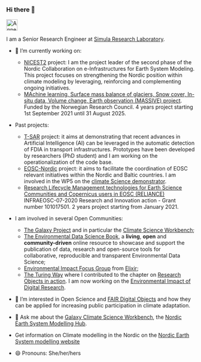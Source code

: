 ### Hi there 👋

<a href="https://dev.to/annefou">
  <img src="https://d2fltix0v2e0sb.cloudfront.net/dev-badge.svg" alt="Anne Fouilloux's DEV Profile" height="30" width="30">
</a>

I am a Senior Research Engineer at [Simula Research Laboratory](https://www.simula.no). 

- 🔭 I’m currently working on:
  - [NICEST2](https://neic.no/nicest2/) project: I am the project leader of the second phase of the Nordic Collaboration on e-Infrastructures for Earth System Modeling. This project focuses on strengthening the Nordic position within climate modeling by leveraging, reinforcing and complementing ongoing initiatives.
  -  [MAchine learning, Surface mass balance of glaciers, Snow cover, In-situ data, Volume change, Earth observation (MASSIVE) project](https://www.mn.uio.no/geo/english/research/projects/massive/index.html). Funded by the Norwegian Research Council. 4 years project starting 1st September 2021 until 31 August 2025. 

- Past projects:
  - [T-SAR](https://www.simula.no/research/projects/t-sar) project: it aims at demonstrating that recent advances in Artificial Intelligence (AI) can be leveraged in the automatic detection of FDIA in transport infrastructures. Prototypes have been developed by researchers (PhD student) and I am working on the operationalization of the code base.
  - [EOSC-Nordic](https://www.eosc-nordic.eu/) project: it aims to facilitate the coordination of EOSC relevant initiatives within the Nordic and Baltic countries. I am involved in the WP5 on the [climate Science demonstrator](https://nordicesmhub.github.io/eosc-nordic-climate-demonstrator/).
  - [Research Lifecycle Management technologies for Earth Science Communities and Copernicus users in EOSC (RELIANCE)](https://www.reliance-project.eu/)  INFRAEOSC-07-2020 Research and Innovation action - Grant number 101017501. 2 years project starting from January 2021. 

- I am involved in several Open Communities:
  - [The Galaxy Project](https://galaxyproject.org) and in particular the [Climate Science Workbench](https://galaxyproject.org/use/climate-science-workbench/);
  - [The Environmental Data Science Book](https://edsbook.org/welcome.html), a **living**, **open** and **community-driven** online resource to showcase and support the publication of data, research and open-source tools for collaborative, reproducible and transparent Environmental Data Science;
  - [Environmental Impact Focus Group](https://elixir-europe.org/focus-groups/environmental-impact) from [Elixir](https://elixir-europe.org/);
  - [The Turing Way](https://the-turing-way.netlify.app/index.html) where I contributed to the chapter on [Research Objects in action](https://the-turing-way.netlify.app/communication/research-objects.html). I am now working on the [Environmental Impact of Digital Research](https://github.com/alan-turing-institute/the-turing-way/pull/3117).

- 👯 I’m interested in Open Science and [FAIR Digital Objects](https://fairdo.org) and how they can be applied for increasing public participation in climate adaptation.

- 💬 Ask me about the [Galaxy Climate Science Workbench](https://climate.usegalaxy.eu/), the [Nordic Earth System Modelling Hub](https://github.com/NordicESMhub/).

- Get information on Climate modelling in the Nordic on the [Nordic Earth System modelling website](https://nordicesmhub.github.io/)

- 😄 Pronouns: She/her/hers

<!--
**annefou/annefou** is a ✨ _special_ ✨ repository because its `README.md` (this file) appears on your GitHub profile.

Here are some ideas to get you started:

- 🔭 I’m currently working on ...
- 🌱 I’m currently learning ...
- 👯 I’m looking to collaborate on ...
- 🤔 I’m looking for help with ...
- 💬 Ask me about ...
- 📫 How to reach me: ...
- 😄 Pronouns: ...
- ⚡ Fun fact: ...
-->

